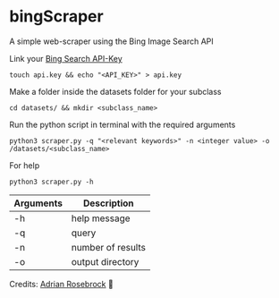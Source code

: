 # bingScraper
A simple web-scraper using the Bing Image Search API <br>

Link your [Bing Search API-Key](https://azure.microsoft.com/en-us/try/cognitive-services/?api=bing-image-search-api) 
```
touch api.key && echo "<API_KEY>" > api.key
```
Make a folder inside the datasets folder for your subclass 
```
cd datasets/ && mkdir <subclass_name>
```
Run the python script in terminal with the required arguments
```
python3 scraper.py -q "<relevant keywords>" -n <integer value> -o /datasets/<subclass_name> 
```
For help
```
python3 scraper.py -h
```

| Arguments  | Description      |
| ---------- | -----------------|
| -h         | help message     |
| -q         | query            |
| -n         | number of results|
| -o         | output directory |


Credits: [Adrian Rosebrock](https://github.com/jrosebr1) 🥳

